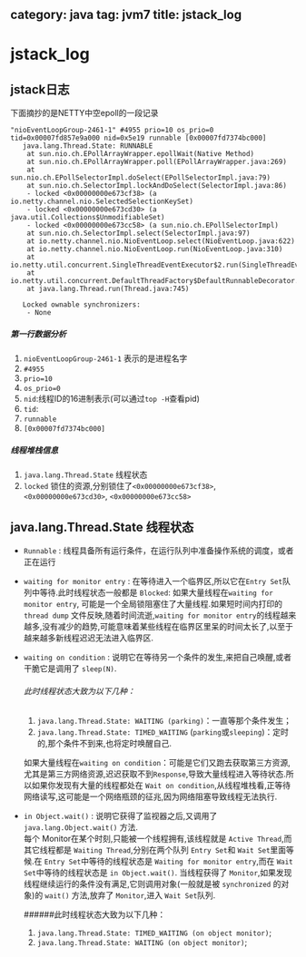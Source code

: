 category: java
tag: jvm7
title: jstack_log
---
# jstack_log

## jstack日志
下面摘抄的是NETTY中空epoll的一段记录
```
"nioEventLoopGroup-2461-1" #4955 prio=10 os_prio=0 tid=0x00007fd857e9a000 nid=0x5e19 runnable [0x00007fd7374bc000]
   java.lang.Thread.State: RUNNABLE
	at sun.nio.ch.EPollArrayWrapper.epollWait(Native Method)
	at sun.nio.ch.EPollArrayWrapper.poll(EPollArrayWrapper.java:269)
	at sun.nio.ch.EPollSelectorImpl.doSelect(EPollSelectorImpl.java:79)
	at sun.nio.ch.SelectorImpl.lockAndDoSelect(SelectorImpl.java:86)
	- locked <0x00000000e673cf38> (a io.netty.channel.nio.SelectedSelectionKeySet)
	- locked <0x00000000e673cd30> (a java.util.Collections$UnmodifiableSet)
	- locked <0x00000000e673cc58> (a sun.nio.ch.EPollSelectorImpl)
	at sun.nio.ch.SelectorImpl.select(SelectorImpl.java:97)
	at io.netty.channel.nio.NioEventLoop.select(NioEventLoop.java:622)
	at io.netty.channel.nio.NioEventLoop.run(NioEventLoop.java:310)
	at io.netty.util.concurrent.SingleThreadEventExecutor$2.run(SingleThreadEventExecutor.java:116)
	at io.netty.util.concurrent.DefaultThreadFactory$DefaultRunnableDecorator.run(DefaultThreadFactory.java:137)
	at java.lang.Thread.run(Thread.java:745)

   Locked ownable synchronizers:
	- None
```

##### 第一行数据分析
1. `nioEventLoopGroup-2461-1` 表示的是进程名字
2. `#4955`
3. `prio=10`
4. `os_prio=0`
5. `nid`:线程ID的16进制表示(可以通过`top -H`查看pid)
6. `tid`:
7. `runnable`
8. `[0x00007fd7374bc000]`

##### 线程堆栈信息
1. `java.lang.Thread.State` 线程状态
2. `locked` 锁住的资源,分别锁住了`<0x00000000e673cf38>`, `<0x00000000e673cd30>`, `<0x00000000e673cc58>`



## java.lang.Thread.State 线程状态

* ` Runnable ` : 线程具备所有运行条件，在运行队列中准备操作系统的调度，或者正在运行
* `waiting for monitor entry` :  在等待进入一个临界区,所以它在`Entry Set`队列中等待.此时线程状态一般都是 `Blocked`:
	如果大量线程在`waiting for monitor entry`, 可能是一个全局锁阻塞住了大量线程.如果短时间内打印的 `thread dump` 文件反映,随着时间流逝,`waiting for monitor entry`的线程越来越多,没有减少的趋势,可能意味着某些线程在临界区里呆的时间太长了,以至于越来越多新线程迟迟无法进入临界区.

* `waiting on condition` : 说明它在等待另一个条件的发生,来把自己唤醒,或者干脆它是调用了 `sleep(N)`.
	###### 此时线程状态大致为以下几种：<br>
	1. `java.lang.Thread.State: WAITING (parking)`：一直等那个条件发生；
	2. `java.lang.Thread.State: TIMED_WAITING` (`parking`或`sleeping`)：定时的,那个条件不到来,也将定时唤醒自己.

	如果大量线程在`waiting on condition`：可能是它们又跑去获取第三方资源,尤其是第三方网络资源,迟迟获取不到`Response`,导致大量线程进入等待状态.所以如果你发现有大量的线程都处在 `Wait on condition`,从线程堆栈看,正等待网络读写,这可能是一个网络瓶颈的征兆,因为网络阻塞导致线程无法执行.

* `in Object.wait()` : 说明它获得了监视器之后,又调用了 `java.lang.Object.wait()` 方法.	
	每个 Monitor在某个时刻,只能被一个线程拥有,该线程就是 `Active Thread`,而其它线程都是 `Waiting Thread`,分别在两个队列 `Entry Set`和 `Wait Set`里面等候.在 `Entry Set`中等待的线程状态是 `Waiting for monitor entry`,而在 `Wait Set`中等待的线程状态是 `in Object.wait()`.
	当线程获得了 `Monitor`,如果发现线程继续运行的条件没有满足,它则调用对象(一般就是被 `synchronized` 的对象)的 `wait()` 方法,放弃了 `Monitor`,进入 `Wait Set`队列.

	######此时线程状态大致为以下几种：<br>
	1. `java.lang.Thread.State: TIMED_WAITING (on object monitor)`; 
	2. `java.lang.Thread.State: WAITING (on object monitor)`;
